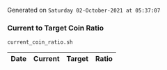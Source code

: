 Generated on `Saturday 02-October-2021 at 05:37:07`

### Current to Target Coin Ratio
`current_coin_ratio.sh`

Date|Current|Target|Ratio
---|---|---|---
